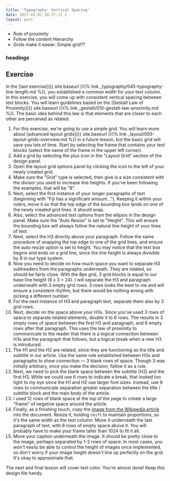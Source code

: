 ```yaml
---
title: 'Typography: Vertical Spacing'
date: 2017-01-01 20:37:11 Z
layout: post
---
```


* Rule of proximity
* Follow the content Hierarchy
* Grids make it easier. Simple grid??

### headings

<!--more-->
## Exercise
In the [last exercise]({{ site.baseurl }}{% link _typography/045-typography-line-length.md %}), you established a common width for your text column. In this exercise, you will come up with consistent vertical spacing between text blocks. You will learn guidelines based on the [Gestalt Law of Proximity]({{ site.baseurl }}{% link _gestalt/010-gestalt-law-proximity.md %}). The basic idea behind this law is that elements that are closer to each other are perceived as related.

1. For this exercise, we're going to use a simple grid. You will learn more about [advanced layout grids]({{ site.baseurl }}{% link _layout/005-layout-grids-overview.md %}) in a future lesson, but the basic grid will save you lots of time. Start by selecting the frame that contains your text blocks (select the name of the frame in the upper left corner).
2. Add a grid by selecting the plus icon in the "Layout Grid" section of the design panel.
3. Open the layout grid options panel by clicking the icon to the left of your newly created grid.
4. Make sure the "Grid" type is selected, then give is a size consistent with the divisor you used to increase line heights. If you've been following the examples, that will be "8".
5. Next, select the first instance of your longer paragraphs of text (beginning with "Fiji has a significant amount…"). Keeping it within your rulers, move it so that the top edge of the bounding box lands on one of the newly created grid lines. It should snap.
6. Also, select the advanced text options from the ellipsis in the design panel. Make sure the "Auto Resize" is set to "Height". This will ensure the bounding box will always follow the natural line height of your lines of text.
7. Next, select the H3 directly above your paragraph. Follow the same procedure of snapping the top edge to one of the grid lines, and ensure the auto resize option is set to height. You may notice that the text box begins *and* ends on a grid line, since the line height is always divisible by 8 in our type system.
8. Now you need to decide on how much space you want to separate H3 subheaders from the paragraphs underneath. They are related, so should be fairly close. With the 8px grid, 3 grid blocks is equal to our base line height (8 x 3 = 24). I will separate the H3 and paragraph underneath with 3 empty grid rows. 3 rows looks the best to me and will ensure a consistent rhythm, but there would be nothing wrong with picking a different number.
9. For the next instance of H3 and paragraph text, separate them also by 3 grid rows.
10. Next, decide on the space above your H3s. Since you've used 3 rows of space to separate related elements, *double* it to 6 rows. The results in 3 empty rows of space between the first H3 and paragraph, and 6 empty rows after that paragraph. This uses the law of proximity to communicate to the reader that there is a logical connection between H3s and the paragraph that follows, but a logical break when a new H3 is introduced.
11. The H1 and the H2 are related, since they are functioning as the title and subtitle in our article. Use the same rule established between H3s and paragraphs to show connection — 3 blank rows of space. Though 3 was initially arbitrary, once you make the decision, follow it as a rule.
12. Next, we need to pick the blank space between the subtitle (H2) and the first H3. While we could use 6 rows to indicate a break, that looked too tight to my eye since the H1 and H2 use larger font sizes. Instead, use 9 rows to communicate separation greater separation between the title / subtitle block and the main body of the article.
13. I used 12 rows of blank space at the top of the page to create a large "frame" of negative space around the article.
13. Finally, as a finishing touch, copy the [image from the Wikipedia article](https://en.wikipedia.org/wiki/Fiji#/media/File:The_Point_(Fiji).jpg) into the document. Resize it, holding `shift` to maintain proportions, so it's the same width as the text column. Move it underneath the last paragraph of text, with 6 rows of empty space above it. You will probably have to make your frame taller than 1024 to fit it all.
14. Move your caption underneath the image. It should be pretty close to the image, perhaps separated by 1-2 rows of space. In most cases, you won't easily be able to control the height of images once implemented, so don't worry if your image height doesn't line up perfectly on the grid. It's okay to approximate that.

The next and final lesson will cover text color. You're almost done! Keep this design file handy.
